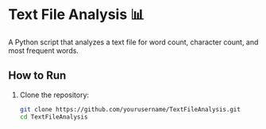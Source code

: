 # Text File Analysis 📊

A Python script that analyzes a text file for word count, character count, and most frequent words.

## How to Run
1. Clone the repository:
   ```bash
   git clone https://github.com/yourusername/TextFileAnalysis.git
   cd TextFileAnalysis